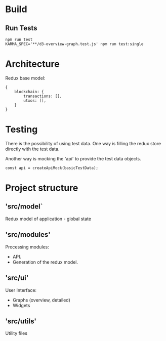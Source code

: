 # Build

## Run Tests

```
npm run test
KARMA_SPEC='**/d3-overview-graph.test.js' npm run test:single
```

# Architecture

Redux base model:

```
{
    blockchain: {
        transactions: [],
        utxos: [],
    }
}
```

# Testing

There is the possibility of using test data.
One way is filling the redux store directly with the test data.

Another way is mocking the 'api' to provide the test data objects.

```
const api = createApiMock(basicTestData);
```

# Project structure

## 'src/model`

Redux model of application - global state

## 'src/modules'

Processing modules:

- API.
- Generation of the redux model.

## 'src/ui'

User Interface:

- Graphs (overview, detailed)
- Widgets

## 'src/utils'

Utility files
